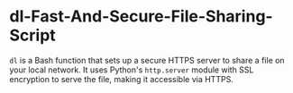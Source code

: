 # dl-Fast-And-Secure-File-Sharing-Script
`dl` is a Bash function that sets up a secure HTTPS server to share a file on your local network. It uses Python's `http.server` module with SSL encryption to serve the file, making it accessible via HTTPS.
